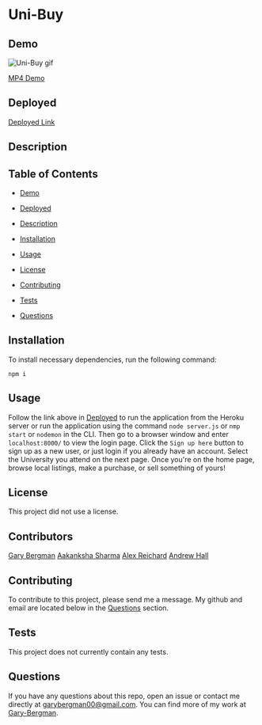 # Uni-Buy
  
  ## Demo


  ![Uni-Buy gif](uni-buy/assets/images/uni-buy.gif)

  
  [MP4 Demo](https://drive.google.com/file/d/1nFWW6Ccpwr9g2mQ8PpEp9VhTM6KkdYFU/view?usp=sharing)



  ## Deployed

  [Deployed Link](https://uni-buy-great.herokuapp.com/)
  
  ## Description

  

  ## Table of Contents

  *  [Demo](#Demo)

  *  [Deployed](#Deployed)

  *  [Description](#Descriptiojn)

  *  [Installation](#Installation)

  *  [Usage](#Usage)
  
  *  [License](#License)

  *  [Contributing](#Contributing)

  *  [Tests](#Tests)

  *  [Questions](#Questions)
  

  ## Installation

  To install necessary dependencies, run the following command:

 
    npm i


  ## Usage

  Follow the link above in [Deployed](#Deployed) to run the application from the Heroku server or run the application using the command `node server.js` or `nmp start` or `nodemon` in the CLI. Then go to a browser window and enter `localhost:8000/` to view the login page. Click the `Sign up here` button to sign up as a new user, or just login if you already have an account. Select the University you attend on the next page. Once you're on the home page, browse local listings, make a purchase, or sell something of yours!

  ## License
  
  This project did not use a license.

  ## Contributors

  [Gary Bergman](https://github.com/Gary-Bergman)
  [Aakanksha Sharma](https://github.com/asharma1398)
  [Alex Reichard](https://github.com/alreichard)
  [Andrew Hall](https://github.com/AndrewbHall96)

  ## Contributing

  To contribute to this project, please send me a message. My github and email are located below in the [Questions](#Questions) section.

  ## Tests

  This project does not currently contain any tests.

  ## Questions

  If you have any questions about this repo, open an issue or contact me directly at [garybergman00@gmail.com](mailto:garybergman00@gmail.com). You can find more of my work at [Gary-Bergman](https://github.com/Gary-Bergman).
  